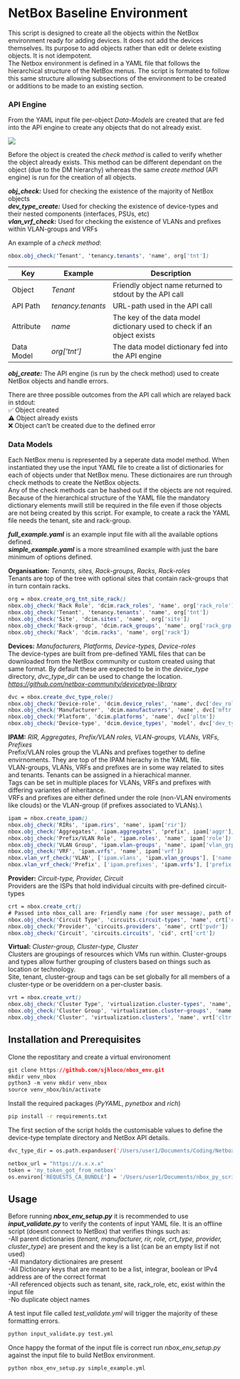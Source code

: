 # NetBox Baseline Environment

This script is designed to create all the objects within the NetBox environment ready for adding devices. It does not add the devices themselves. Its purpose to add objects rather than edit or delete existing objects. It is not idempotent.\
The Netbox environment is defined in a YAML file that follows the hierarchical structure of the NetBox menus. The script is formated to follow this same structure allowing subsections of the environment to be created or additions to be made to an existing section.

### API Engine

From the YAML input file per-object *Data-Models* are created that are fed into the API engine to create any objects that do not already exist.

[![](https://mermaid.ink/img/eyJjb2RlIjoiZ3JhcGggTFJcbkFbL2lucHV0IFlBTUwgZmlsZS9dLS0-Qnt7RGF0YSBNb2RlbCBNZXRob2R9fS0tPkMoW0NoZWNrIE1ldGhvZF0pLS0-RCgoQ3JlYXRlIE1ldGhvZCkpXG5cbiIsIm1lcm1haWQiOnsidGhlbWUiOiJkZWZhdWx0In0sInVwZGF0ZUVkaXRvciI6ZmFsc2V9)](https://mermaid-js.github.io/mermaid-live-editor/#/edit/eyJjb2RlIjoiZ3JhcGggTFJcbkFbL2lucHV0IFlBTUwgZmlsZS9dLS0-Qnt7RGF0YSBNb2RlbCBNZXRob2R9fS0tPkMoW0NoZWNrIE1ldGhvZF0pLS0-RCgoQ3JlYXRlIE1ldGhvZCkpXG5cbiIsIm1lcm1haWQiOnsidGhlbWUiOiJkZWZhdWx0In0sInVwZGF0ZUVkaXRvciI6ZmFsc2V9)

Before the object is created the *check method* is called to verify whether the object already exists. This method can be different dependant on the object (due to the DM hierarchy) whereas the same *create method* (API engine) is run for the creation of all objects.

***obj_check:*** Used for checking the existence of the majority of NetBox objects\
***dev_type_create:*** Used for checking the existence of device-types and their nested components (interfaces, PSUs, etc)\
***vlan_vrf_check:*** Used for checking the existence of VLANs and prefixes within VLAN-groups and VRFs

An example of a *check method*:

```css
nbox.obj_check('Tenant', 'tenancy.tenants', 'name', org['tnt'])
```

| Key    | Example | Description |
|-------------|-------|-------------|
| Object | *Tenant* | Friendly object name returned to stdout by the API call
| API Path | *tenancy.tenants* | URL-path used in the API call
| Attribute | *name* |  The key of the data model dictionary used to check if an object exists
| Data Model | *org['tnt']* |  The data model dictionary fed into the API engine

***obj_create:*** The API engine (is run by the check method) used to create NetBox objects and handle errors. 

There are three possible outcomes from the API call which are relayed back in stdout:\
✅ Object created\
⚠️ Object already exists\
❌ Object can’t be created due to the defined error

### Data Models

Each NetBox menu is represented by a seperate data model method. When instantiated they use the input YAML file to create a list of dictionaries for each of objects under that NetBox menu. These dictionaires are run through check methods to create the NetBox objects.\
Any of the check methods can be hashed out if the objects are not required. Because of the hierarchical structure of the YAML file the mandatory dictionary elements mwill still be required in the file even if those objects are not being created by this script. For example, to create a rack the YAML file needs the tenant, site and rack-group.

***full_example.yaml*** is an example input file with all the available options defined.\
***simple_example.yaml*** is a more streamlined example with just the bare minimum of options defined.

**Organisation:** *Tenants, sites, Rack-groups, Racks, Rack-roles*\
Tenants are top of the tree with optional sites that contain rack-groups that in turn contain racks.

```css
org = nbox.create_org_tnt_site_rack()
nbox.obj_check('Rack Role', 'dcim.rack_roles', 'name', org['rack_role'])
nbox.obj_check('Tenant', 'tenancy.tenants', 'name', org['tnt'])
nbox.obj_check('Site', 'dcim.sites', 'name', org['site'])
nbox.obj_check('Rack-group', 'dcim.rack_groups', 'name', org['rack_grp'])
nbox.obj_check('Rack', 'dcim.racks', 'name', org['rack'])
```

**Devices:** *Manufacturers, Platforms, Device-types, Device-roles*\
The device-types are built from pre-defined YAML files that can be downloaded from the NetBox community or custom created using that same format. By default these are expected to be in the *device_type* directory, *dvc_type_dir* can be used to change the location.
*https://github.com/netbox-community/devicetype-library*

```css
dvc = nbox.create_dvc_type_role()
nbox.obj_check('Device-role', 'dcim.device_roles', 'name', dvc['dev_role'])
nbox.obj_check('Manufacturer', 'dcim.manufacturers', 'name', dvc['mftr'])
nbox.obj_check('Platform', 'dcim.platforms', 'name', dvc['pltm'])
nbox.obj_check('Device-type', 'dcim.device_types', 'model', dvc['dev_type'])
```

**IPAM:** *RIR, Aggregates, Prefix/VLAN roles, VLAN-groups, VLANs, VRFs, Prefixes*\
Prefix/VLAN roles group the VLANs and prefixes together to define envirnoments. They are top of the IPAM hierachy in the YAML file.\
VLAN-groups, VLANs, VRFs and prefixes are in some way related to sites and tenants. Tenants can be assigned in a hierachical manner.\
Tags can be set in multiple places for VLANs, VRFs and prefixes with differing variantes of inheritance.\
VRFs and prefixes are either defined under the role (non-VLAN enviroments like clouds) or the VLAN-group (if prefixes associated to VLANs).\

```css
ipam = nbox.create_ipam()
nbox.obj_check('RIRs', 'ipam.rirs', 'name', ipam['rir'])
nbox.obj_check('Aggregates', 'ipam.aggregates', 'prefix', ipam['aggr'])
nbox.obj_check('Prefix/VLAN Role', 'ipam.roles', 'name', ipam['role'])
nbox.obj_check('VLAN Group', 'ipam.vlan-groups', 'name', ipam['vlan_grp'])
nbox.obj_check('VRF', 'ipam.vrfs', 'name', ipam['vrf'])
nbox.vlan_vrf_check('VLAN', ['ipam.vlans', 'ipam.vlan_groups'], ['name', 'group'], ipam['vlan'])
nbox.vlan_vrf_check('Prefix', ['ipam.prefixes', 'ipam.vrfs'], ['prefix', 'vrf'], ipam['prefix'])
```

**Provider:** *Circuit-type, Provider, Circuit*\
Providers are the ISPs that hold individual circuits with pre-defined circuit-types

```css
crt = nbox.create_crt()
# Passed into nbox_call are: Friendly name (for user message), path of api call, filter (to check if object already exists), DM of data
nbox.obj_check('Circuit Type', 'circuits.circuit-types', 'name', crt['crt_type'])
nbox.obj_check('Provider', 'circuits.providers', 'name', crt['pvdr'])
nbox.obj_check('Circuit', 'circuits.circuits', 'cid', crt['crt'])
```

**Virtual:** *Cluster-group, Cluster-type, Cluster*\
Clusters are groupings of resources which VMs run within. Cluster-groups and types allow further grouping of clusters based on things such as location or technology.\
Site, tenant, cluster-group and tags can be set globally for all members of a cluster-type or be overiddern on a per-cluster basis.

```css
vrt = nbox.create_vrt()
nbox.obj_check('Cluster Type', 'virtualization.cluster-types', 'name', vrt['cltr_type'])
nbox.obj_check('Cluster Group', 'virtualization.cluster-groups', 'name', vrt['cltr_grp'])
nbox.obj_check('Cluster', 'virtualization.clusters', 'name', vrt['cltr'])
```

## Installation and Prerequisites

Clone the repostitary and create a virtual environoment

```css
git clone https://github.com/sjhloco/nbox_env.git
mkdir venv_nbox
python3 -m venv mkdir venv_nbox
source venv_nbox/bin/activate
```

Install the required packages (*PyYAML*, *pynetbox* and *rich*)

```bash
pip install -r requirements.txt
```

The first section of the script holds the customisable values to define the device-type template directory and NetBox API details.

```bash
dvc_type_dir = os.path.expanduser('/Users/user1/Documents/Coding/Netbox/nbox_py_scripts/nbox_env_setup/device_type')

netbox_url = "https://x.x.x.x"
token = 'my_token_got_from_netbox'
os.environ['REQUESTS_CA_BUNDLE'] = '/Users/user1/Documents/nbox_py_scripts/myCA.pem'
```

## Usage

Before running ***nbox_env_setup.py*** it is recommended to use ***input_validate.py*** to verify the contents of input YAML file. It is an offline script (doesnt connect to NetBox) that verifies things such as:\
-All parent dictionaries (*tenant, manufacturer, rir, role, crt_type, provider, cluster_type*) are present and the key is a list (can be an empty list if not used)\
-All mandatory dictionaires are present\
-All Dictionary keys that are meant to be a list, integrar, boolean or IPv4 address are of the correct format\
-All referenced objects such as tenant, site, rack_role, etc, exist within the input file\
-No duplicate object names

A test input file called *test_validate.yml* will trigger the majority of these formatting errors.

```bash
python input_validate.py test.yml
```

Once happy the format of the input file is correct run *nbox_env_setup.py* against the input file to build NetBox environment.

```bash
python nbox_env_setup.py simple_example.yml
```
